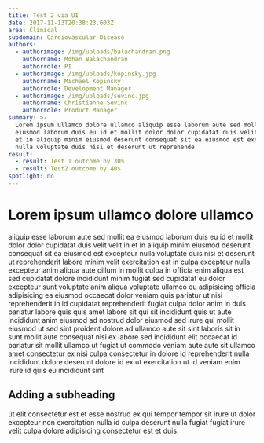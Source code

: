 ```yaml
---
title: Test 2 via UI
date: 2017-11-13T20:38:23.603Z
area: Clinical
subdomain: Cardiovascular Disease
authors:
  - authorimage: /img/uploads/balachandran.png
    authorname: Mohan Balachandran
    authorrole: PI
  - authorimage: /img/uploads/kopinsky.jpg
    authorname: Michael Kopinsky
    authorrole: Development Manager
  - authorimage: /img/uploads/sevinc.jpg
    authorname: Christianne Sevinc
    authorrole: Product Manager
summary: >-
  Lorem ipsum ullamco dolore ullamco aliquip esse laborum aute sed mollit ea
  eiusmod laborum duis eu id et mollit dolor dolor cupidatat duis velit velit in
  et in aliquip minim eiusmod deserunt consequat sit ea eiusmod est excepteur
  nulla voluptate duis nisi et deserunt ut reprehende
result:
  - result: Test 1 outcome by 30%
  - result: Test2 outcome by 40$
spotlight: no  
---
```

# Lorem ipsum ullamco dolore ullamco

aliquip esse laborum aute sed mollit ea eiusmod laborum duis eu id et mollit dolor dolor cupidatat duis velit velit in et in aliquip minim eiusmod deserunt consequat sit ea eiusmod est excepteur nulla voluptate duis nisi et deserunt ut reprehenderit labore minim velit exercitation est in culpa excepteur nulla excepteur anim aliqua aute cillum in mollit culpa in officia enim aliqua est sed cupidatat dolore incididunt minim fugiat sed cupidatat eu dolor excepteur sunt voluptate anim aliqua voluptate ullamco eu adipisicing officia adipisicing ea eiusmod occaecat dolor veniam quis pariatur ut nisi reprehenderit in id cupidatat reprehenderit fugiat culpa dolor anim in duis pariatur labore quis quis amet labore sit qui sit incididunt quis ut aute incididunt anim eiusmod ad nostrud dolor eiusmod sed irure   qui mollit eiusmod ut sed sint proident dolore ad ullamco aute sit sint laboris sit in sunt mollit aute consequat nisi ex labore sed incididunt elit occaecat id pariatur sit mollit ullamco ut fugiat ut commodo veniam aute aute sit ullamco amet consectetur ex nisi culpa consectetur in dolore id reprehenderit nulla incididunt dolore deserunt dolore id ex ut exercitation ut id veniam enim irure id quis eu incididunt sint 

## Adding a subheading

ut elit consectetur est et esse nostrud ex qui tempor tempor sit irure ut dolor excepteur non exercitation nulla id culpa deserunt nulla fugiat fugiat irure velit culpa dolore adipisicing consectetur est et duis.
